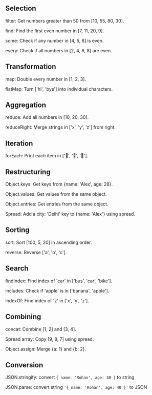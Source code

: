 ## Selection

filter: Get numbers greater than 50 from [10, 55, 80, 30].

find: Find the first even number in [7, 11, 20, 9].

some: Check if any number in [4, 5, 6] is even.

every: Check if all numbers in [2, 4, 6, 8] are even.

## Transformation

map: Double every number in [1, 2, 3].

flatMap: Turn ['hi', 'bye'] into individual characters.

## Aggregation

reduce: Add all numbers in [10, 20, 30].

reduceRight: Merge strings in ['x', 'y', 'z'] from right.

## Iteration

forEach: Print each item in ['🍎', '🍌', '🍇'].

## Restructuring

Object.keys: Get keys from {name: 'Alex', age: 28}.

Object.values: Get values from the same object.

Object.entries: Get entries from the same object.

Spread: Add a city: 'Delhi' key to {name: 'Alex'} using spread.

## Sorting

sort: Sort [100, 5, 20] in ascending order.

reverse: Reverse ['a', 'b', 'c'].

## Search

findIndex: Find index of 'car' in ['bus', 'car', 'bike'].

includes: Check if 'apple' is in ['banana', 'apple'].

indexOf: Find index of 'z' in ['x', 'y', 'z'].

## Combining

concat: Combine [1, 2] and [3, 4].

Spread array: Copy [9, 8, 7] using spread.

Object.assign: Merge {a: 1} and {b: 2}.

## Conversion

JSON.stringify: convert `{ name: 'Rohan', age: 40 }` to string

JSON.parse: convert string `'{ name: 'Rohan', age: 40 }'` to JSON